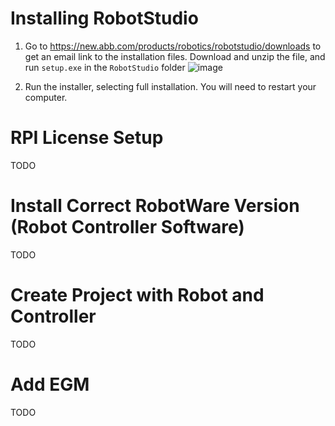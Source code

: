 # Installing RobotStudio
1. Go to https://new.abb.com/products/robotics/robotstudio/downloads to get an email link to the installation files. Download and unzip the file, and run `setup.exe` in the `RobotStudio` folder
![image](https://user-images.githubusercontent.com/4022499/213512053-987b86d9-b725-41af-b4e0-c4338c3761fa.png)

2. Run the installer, selecting full installation. You will need to restart your computer.

# RPI License Setup
TODO

# Install Correct RobotWare Version (Robot Controller Software)
TODO

# Create Project with Robot and Controller
TODO

# Add EGM
TODO

